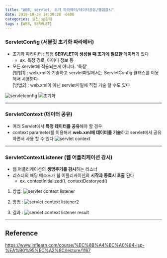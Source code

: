 ```yaml
---
title: "WEB, servlet, 초기 파라메터/데이터공유/웹앱감시"
date: 2019-10-24 14:30:28 -0400
categories: 실전jsp강좌
tags : [WEB, SERVLET]
---
```

### ServletConfig (서블릿 초기화 파라메터)
- 초기화 파라미터 : <u>특정</u> <b>SERVLET이 생성될 때 초기에 필요한 데이터</b>가 있다
  - ex. 특정 경로, 아이디 정보 등
- 모든 servlet에 적용되는게 아니다. '특정'
<br>[방법1] : web.xml에 기술하고 servlet파일에서는 ServletConfig 클래스를 이용해서 사용한다
<br>[방법2] : web.xml이 아닌 servlet파일에 직접 기술 할 수도 있다

![servletconfig](https://user-images.githubusercontent.com/55946791/67461537-8fc3e800-f678-11e9-9a69-8eadf37df62e.JPG)
![초기화](https://user-images.githubusercontent.com/55946791/67462354-58563b00-f67a-11e9-9185-8b8961624a95.JPG)

---
### ServletContext (데이터 공유)
- 여러 Servlet에서 <b>특정 데이터를 공유</b>해야 할 경우
- context parameter를 이용해서 <b>web.xml에 데이터를 기술</b>하고 servlet에서 공유하면서 사용 할 수 있다
![servlet context](https://user-images.githubusercontent.com/55946791/67462807-33ae9300-f67b-11e9-8fd2-ba4cda241191.JPG)

---
### ServletContextListener (웹 어플리케이션 감시)
- 웹 어플리케이션의 <b>생명주기를 감시</b>하는 리스너
- 리스터의 해당 메소드가 웹 어플리케이션의 <b>시작과 종료시 호출</b> 된다
  - ex. contextInitialized(), contextDestoryed()
1. 방법:
 ![servlet context listener](https://user-images.githubusercontent.com/55946791/67463254-0a423700-f67c-11e9-928d-37f2844aa01d.JPG)
 2. 방법 :
![servlet context listener2](https://user-images.githubusercontent.com/55946791/67463784-05ca4e00-f67d-11e9-880d-7f9fb840aeb2.JPG)

3. 결과 :
![servlet context listener result](https://user-images.githubusercontent.com/55946791/67463599-ad934c00-f67c-11e9-8042-6993727c250d.JPG)

---
## Reference

<https://www.inflearn.com/course/%EC%8B%A4%EC%A0%84-jsp-%EA%B0%95%EC%A2%8C/lecture/1167>
